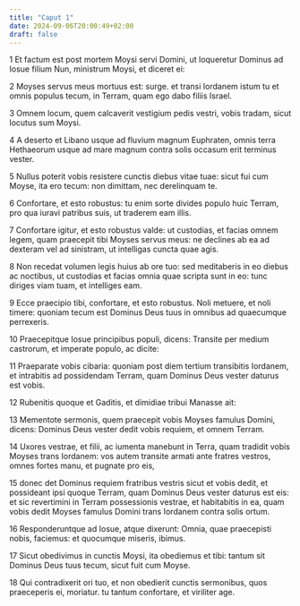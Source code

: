 ```yaml
---
title: "Caput 1"
date: 2024-09-06T20:00:49+02:00
draft: false
---
```



1 Et factum est post mortem Moysi servi Domini, ut loqueretur Dominus ad Iosue filium Nun, ministrum Moysi, et diceret ei:

2 Moyses servus meus mortuus est: surge. et transi Iordanem istum tu et omnis populus tecum, in Terram, quam ego dabo filiis Israel.

3 Omnem locum, quem calcaverit vestigium pedis vestri, vobis tradam, sicut locutus sum Moysi.

4 A deserto et Libano usque ad fluvium magnum Euphraten, omnis terra Hethaeorum usque ad mare magnum contra solis occasum erit terminus vester.

5 Nullus poterit vobis resistere cunctis diebus vitae tuae: sicut fui cum Moyse, ita ero tecum: non dimittam, nec derelinquam te.

6 Confortare, et esto robustus: tu enim sorte divides populo huic Terram, pro qua iuravi patribus suis, ut traderem eam illis.

7 Confortare igitur, et esto robustus valde: ut custodias, et facias omnem legem, quam praecepit tibi Moyses servus meus: ne declines ab ea ad dexteram vel ad sinistram, ut intelligas cuncta quae agis.

8 Non recedat volumen legis huius ab ore tuo: sed meditaberis in eo diebus ac noctibus, ut custodias et facias omnia quae scripta sunt in eo: tunc diriges viam tuam, et intelliges eam.

9 Ecce praecipio tibi, confortare, et esto robustus. Noli metuere, et noli timere: quoniam tecum est Dominus Deus tuus in omnibus ad quaecumque perrexeris.

10 Praecepitque Iosue principibus populi, dicens: Transite per medium castrorum, et imperate populo, ac dicite:

11 Praeparate vobis cibaria: quoniam post diem tertium transibitis Iordanem, et intrabitis ad possidendam Terram, quam Dominus Deus vester daturus est vobis.

12 Rubenitis quoque et Gaditis, et dimidiae tribui Manasse ait:

13 Mementote sermonis, quem praecepit vobis Moyses famulus Domini, dicens: Dominus Deus vester dedit vobis requiem, et omnem Terram.

14 Uxores vestrae, et filii, ac iumenta manebunt in Terra, quam tradidit vobis Moyses trans Iordanem: vos autem transite armati ante fratres vestros, omnes fortes manu, et pugnate pro eis,

15 donec det Dominus requiem fratribus vestris sicut et vobis dedit, et possideant ipsi quoque Terram, quam Dominus Deus vester daturus est eis: et sic revertimini in Terram possessionis vestrae, et habitabitis in ea, quam vobis dedit Moyses famulus Domini trans Iordanem contra solis ortum.

16 Responderuntque ad Iosue, atque dixerunt: Omnia, quae praecepisti nobis, faciemus: et quocumque miseris, ibimus.

17 Sicut obedivimus in cunctis Moysi, ita obediemus et tibi: tantum sit Dominus Deus tuus tecum, sicut fuit cum Moyse.

18 Qui contradixerit ori tuo, et non obedierit cunctis sermonibus, quos praeceperis ei, moriatur. tu tantum confortare, et viriliter age.

